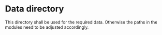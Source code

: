 <!--
SPDX-FileCopyrightText: 2021 Gabriel J. Schwarzkopf <sispo-devs@outlook.com>

SPDX-License-Identifier: GPL-3.0-or-later
-->

# Data directory
This directory shall be used for the required data. Otherwise the paths in the modules need to be adjusted accordingly.
